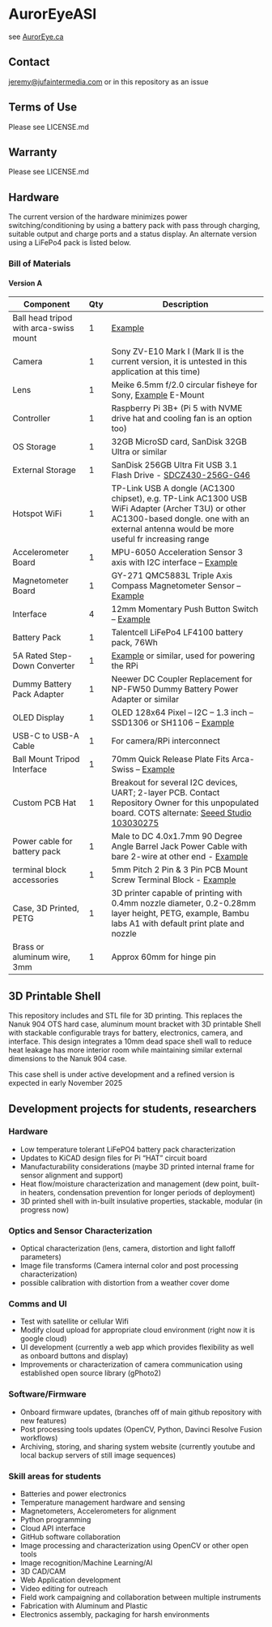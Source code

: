 # AurorEyeASI
see [AurorEye.ca](https://auroreye.ca)

## Contact
jeremy@jufaintermedia.com or in this repository as an issue

## Terms of Use
Please see LICENSE.md

## Warranty
Please see LICENSE.md

## Hardware
The current version of the hardware minimizes power switching/conditioning by using a battery pack with pass through charging, suitable output and charge ports and a status display. An alternate version using a LiFePo4 pack is listed below.

### Bill of Materials
#### Version A
| Component                        | Qty | Description                                                                                                                                                                                                 |
|----------------------------------|-----|-------------------------------------------------------------------------------------------------------------------------------------------------------------------------------------------------------------|
| Ball head tripod with arca-swiss mount              | 1   | [Example](https://www.amazon.ca/dp/B0B1HYVVTV)   
| Camera                           | 1   | Sony ZV-E10 Mark I (Mark II is the current version, it is untested in this application at this time)                                                                                                       |
| Lens                             | 1   | Meike 6.5mm f/2.0 circular fisheye for Sony, [Example](https://www.amazon.ca/MEKE-Circular-Fisheye-Digital-Cameras) E-Mount                                                                                                                                                         |
| Controller                       | 1   | Raspberry Pi 3B+ (Pi 5 with NVME drive hat and cooling fan is an option too)                                                                                                                                          |
| OS Storage                       | 1   | 32GB MicroSD card, SanDisk 32GB Ultra or similar                                                                                                                                                           |
| External Storage                 | 1   | SanDisk 256GB Ultra Fit USB 3.1 Flash Drive - [SDCZ430-256G-G46](https://www.amazon.ca/dp/B07857Y17V)                                                                                                       |
| Hotspot WiFi                     | 1   | TP-Link USB A dongle (AC1300 chipset), e.g. TP-Link AC1300 USB WiFi Adapter (Archer T3U) or other AC1300-based dongle. one with an external antenna would be more useful fr increasing range                                                                                      |
| Accelerometer Board              | 1   | MPU-6050 Acceleration Sensor 3 axis with I2C interface – [Example](https://www.amazon.ca/dp/B07V67DQ5N)                                                                                                     |
| Magnetometer Board               | 1   | GY-271 QMC5883L Triple Axis Compass Magnetometer Sensor – [Example](https://www.amazon.ca/dp/B09F3LHNB3)                                                                                                    |
| Interface                        | 4   | 12mm Momentary Push Button Switch – [Example](https://www.amazon.ca/dp/B0D874KSJ5)                                                                                                                         |
| Battery Pack                     | 1   | Talentcell LiFePo4 LF4100 battery pack, 76Wh                                                                                |
| 5A Rated Step-Down Converter     | 1   | [Example](https://www.amazon.ca/dp/B085T73CSD) or similar, used for powering the RPi                                    |
| Dummy Battery Pack Adapter       | 1   | Neewer DC Coupler Replacement for NP-FW50 Dummy Battery Power Adapter or similar                                                                                                                           |
| OLED Display                     | 1   | OLED 128x64 Pixel – I2C – 1.3 inch – SSD1306 or SH1106 – [Example](https://www.amazon.ca/dp/B07K7FZ9BZ)                                                                                                     |                                                                                                                                                          
| USB-C to USB-A Cable             | 1   | For camera/RPi interconnect                                                                                                                                                                                 |
| Ball Mount Tripod Interface      | 1   | 70mm Quick Release Plate Fits Arca-Swiss – [Example](https://www.amazon.ca/dp/B0725S67MM)                                                                                                                  |                                                                                                                           |
| Custom PCB Hat                   | 1   | Breakout for several I2C devices, UART; 2-layer PCB. Contact Repository Owner for this unpopulated board. COTS alternate: [Seeed Studio 103030275](https://www.digikey.ca/en/products/detail/seeed-technology-co-ltd/103030275/9771826)                         |
| Power cable for battery pack     | 1   | Male to DC 4.0x1.7mm 90 Degree Angle Barrel Jack Power Cable with bare 2-wire at other end - [Example](https://www.amazon.ca/dp/B0D4J783D2) |
| terminal block accessories       | 1   | 5mm Pitch 2 Pin & 3 Pin PCB Mount Screw Terminal Block - [Example](https://www.amazon.ca/KeeYees-60pcs-Terminal-Connector-Arduino/dp/B07H5G7GC6) |
| Case, 3D Printed, PETG           | 1   | 3D printer capable of printing with 0.4mm nozzle diameter, 0.2-0.28mm layer height, PETG, example, Bambu labs A1 with default print plate and nozzle |
| Brass or aluminum wire, 3mm      | 1   | Approx 60mm for hinge pin |



## 3D Printable Shell
This repository includes and STL file for 3D printing. This replaces the Nanuk 904 OTS hard case, aluminum mount bracket with 3D printable Shell with stackable configurable trays for battery, electronics, camera, and interface. This design integrates a 10mm dead space shell wall to reduce heat leakage has more interior room while maintaining similar external dimensions to the Nanuk 904 case.

This case shell is under active development and a refined version is expected in early November 2025

## Development projects for students, researchers
### Hardware
* Low temperature tolerant LiFePO4 battery pack characterization
* Updates to KiCAD design files for Pi “HAT” circuit board
* Manufacturability considerations (maybe 3D printed internal frame for sensor alignment and support)
* Heat flow/moisture characterization and management (dew point, built-in heaters, condensation prevention for longer periods of deployment)
* 3D printed shell with in-built insulative properties, stackable, modular (in progress now)

### Optics and Sensor Characterization
* Optical characterization (lens, camera, distortion and light falloff parameters)
* Image file transforms (Camera internal color and post processing characterization)
* possible calibration with distortion from a weather cover dome

### Comms and UI
* Test with satellite or cellular Wifi
* Modify cloud upload for appropriate cloud environment (right now it is google cloud)
* UI development (currently a web app which provides flexibility as well as onboard buttons and display)
* Improvements or characterization of camera communication using established open source library (gPhoto2)

### Software/Firmware
* Onboard firmware updates, (branches off of main github repository with new features)
* Post processing tools updates (OpenCV, Python, Davinci Resolve Fusion workflows)
* Archiving, storing, and sharing system website (currently youtube and local backup servers of still image sequences)

### Skill areas for students
* Batteries and power electronics
* Temperature management hardware and sensing
* Magnetometers, Accelerometers for alignment
* Python programming
* Cloud API interface
* GitHub software collaboration
* Image processing and characterization using OpenCV or other open tools
* Image recognition/Machine Learning/AI
* 3D CAD/CAM
* Web Application development
* Video editing for outreach
* Field work campaigning and collaboration between multiple instruments
* Fabrication with Aluminum and Plastic
* Electronics assembly, packaging for harsh environments



